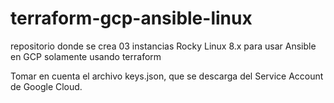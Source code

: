 # terraform-gcp-ansible-linux
repositorio donde se crea 03 instancias Rocky Linux 8.x para usar Ansible en GCP solamente usando terraform

Tomar en cuenta el archivo  keys.json, que se descarga del Service Account de Google Cloud.
